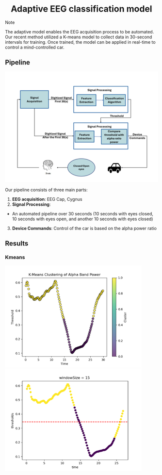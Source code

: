 <h1 align="center">Adaptive EEG classification model</h1>

> [!NOTE]
> The adaptive model enables the EEG acquisition process to be automated. Our recent method utilized a K-means model to collect data in 30-second intervals for training.
> Once trained, the model can be applied in real-time to control a mind-controlled car.

## Pipeline
<div align="center">
  <img src="./assets/pipeline.png" width=600>
</div>

Our pipeline consists of three main parts:
1. **EEG acquisition**: EEG Cap, Cygnus
2. **Signal Processing**:
  - An automated pipeline over 30 seconds (10 seconds with eyes closed, 10 seconds with eyes open, and another 10 seconds with eyes closed)
3. **Device Commands**: Control of the car is based on the alpha power ratio


## Results
### Kmeans
<img src="./assets/kmeans_feature.png" width=450>&nbsp;&nbsp;&nbsp;&nbsp;&nbsp;<img src="./assets/kmeans_windows15.png" width=450>
